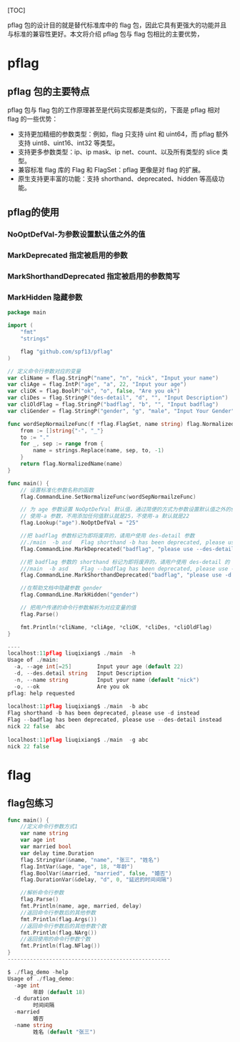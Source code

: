 [TOC]

pflag 包的设计目的就是替代标准库中的 flag 包，因此它具有更强大的功能并且与标准的兼容性更好。本文将介绍 pflag 包与 flag 包相比的主要优势，

# pflag

## pflag 包的主要特点

pflag 包与 flag 包的工作原理甚至是代码实现都是类似的，下面是 pflag 相对 flag 的一些优势：

- 支持更加精细的参数类型：例如，flag 只支持 uint 和 uint64，而 pflag 额外支持 uint8、uint16、int32 等类型。
- 支持更多参数类型：ip、ip mask、ip net、count、以及所有类型的 slice 类型。
- 兼容标准 flag 库的 Flag 和 FlagSet：pflag 更像是对 flag 的扩展。
- 原生支持更丰富的功能：支持 shorthand、deprecated、hidden 等高级功能。

## pflag的使用

### NoOptDefVal-为参数设置默认值之外的值

### MarkDeprecated 指定被启用的参数

### MarkShorthandDeprecated 指定被启用的参数简写

### MarkHidden 隐藏参数

```go
package main

import (
	"fmt"
	"strings"

	flag "github.com/spf13/pflag"
)

// 定义命令行参数对应的变量
var cliName = flag.StringP("name", "n", "nick", "Input your name")
var cliAge = flag.IntP("age", "a", 22, "Input your age")
var cliOK = flag.BoolP("ok", "o", false, "Are you ok")
var cliDes = flag.StringP("des-detail", "d", "", "Input Description")
var cliOldFlag = flag.StringP("badflag", "b", "", "Input badflag")
var cliGender = flag.StringP("gender", "g", "male", "Input Your Gender")

func wordSepNormailzeFunc(f *flag.FlagSet, name string) flag.NormalizedName {
	from := []string{"-", "_"}
	to := "."
	for _, sep := range from {
		name = strings.Replace(name, sep, to, -1)
	}
	return flag.NormalizedName(name)
}

func main() {
	// 设置标准化参数名称的函数
	flag.CommandLine.SetNormalizeFunc(wordSepNormailzeFunc)

	// 为 age 参数设置 NoOptDefVal 默认值，通过简便的方式为参数设置默认值之外的值
	// 使用-a 参数，不用添加任何值默认就是25，不使用-a 默认就是22
	flag.Lookup("age").NoOptDefVal = "25"

	//把 badflag 参数标记为即将废弃的，请用户使用 des-detail 参数
	//./main  -b asd   Flag shorthand -b has been deprecated, please use -d instead
	flag.CommandLine.MarkDeprecated("badflag", "please use --des-detail instead")

	//把 badflag 参数的 shorthand 标记为即将废弃的，请用户使用 des-detail 的 shorthand 参数
	///main  -b asd    Flag --badflag has been deprecated, please use --des-detail instead
	flag.CommandLine.MarkShorthandDeprecated("badflag", "please use -d instead")

	//在帮助文档中隐藏参数 gender
	flag.CommandLine.MarkHidden("gender")

	// 把用户传递的命令行参数解析为对应变量的值
	flag.Parse()

	fmt.Println(*cliName, *cliAge, *cliOK, *cliDes, *cliOldFlag)
}

----
localhost:11pflag liuqixiang$ ./main  -h
Usage of ./main:
  -a, --age int[=25]        Input your age (default 22)
  -d, --des.detail string   Input Description
  -n, --name string         Input your name (default "nick")
  -o, --ok                  Are you ok
pflag: help requested
                                             
localhost:11pflag liuqixiang$ ./main  -b abc
Flag shorthand -b has been deprecated, please use -d instead
Flag --badflag has been deprecated, please use --des-detail instead
nick 22 false  abc
                                             
localhost:11pflag liuqixiang$ ./main  -g abc
nick 22 false  
```

# flag

## flag包练习

```go
func main() {
	//定义命令行参数方式1
	var name string
	var age int
	var married bool
	var delay time.Duration
	flag.StringVar(&name, "name", "张三", "姓名")
	flag.IntVar(&age, "age", 18, "年龄")
	flag.BoolVar(&married, "married", false, "婚否")
	flag.DurationVar(&delay, "d", 0, "延迟的时间间隔")

	//解析命令行参数
	flag.Parse()
	fmt.Println(name, age, married, delay)
	//返回命令行参数后的其他参数
	fmt.Println(flag.Args())
	//返回命令行参数后的其他参数个数
	fmt.Println(flag.NArg())
	//返回使用的命令行参数个数
	fmt.Println(flag.NFlag())
}
---------------------------------------------------

$ ./flag_demo -help
Usage of ./flag_demo:
  -age int
        年龄 (default 18)
  -d duration
        时间间隔
  -married
        婚否
  -name string
        姓名 (default "张三")
```